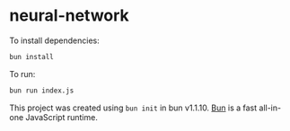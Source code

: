 # neural-network

To install dependencies:

```bash
bun install
```

To run:

```bash
bun run index.js
```

This project was created using `bun init` in bun v1.1.10. [Bun](https://bun.sh) is a fast all-in-one JavaScript runtime.
